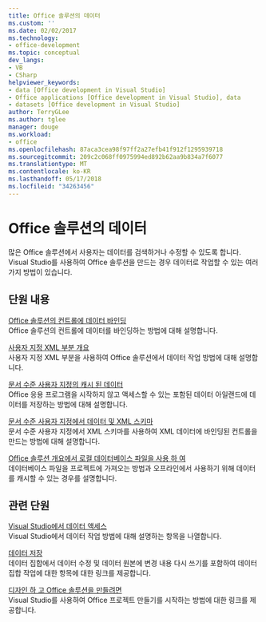 ```yaml
---
title: Office 솔루션의 데이터
ms.custom: ''
ms.date: 02/02/2017
ms.technology:
- office-development
ms.topic: conceptual
dev_langs:
- VB
- CSharp
helpviewer_keywords:
- data [Office development in Visual Studio]
- Office applications [Office development in Visual Studio], data
- datasets [Office development in Visual Studio]
author: TerryGLee
ms.author: tglee
manager: douge
ms.workload:
- office
ms.openlocfilehash: 87aca3cea98f97ff2a27efb41f912f1295939718
ms.sourcegitcommit: 209c2c068ff0975994ed892b62aa9b834a7f6077
ms.translationtype: MT
ms.contentlocale: ko-KR
ms.lasthandoff: 05/17/2018
ms.locfileid: "34263456"
---
```

# <a name="data-in-office-solutions"></a>Office 솔루션의 데이터
  많은 Office 솔루션에서 사용자는 데이터를 검색하거나 수정할 수 있도록 합니다. Visual Studio를 사용하여 Office 솔루션을 만드는 경우 데이터로 작업할 수 있는 여러 가지 방법이 있습니다.  
  
## <a name="in-this-section"></a>단원 내용  
 [Office 솔루션의 컨트롤에 데이터 바인딩](../vsto/binding-data-to-controls-in-office-solutions.md)  
 Office 솔루션의 컨트롤에 데이터를 바인딩하는 방법에 대해 설명합니다.  
  
 [사용자 지정 XML 부분 개요](../vsto/custom-xml-parts-overview.md)  
 사용자 지정 XML 부분을 사용하여 Office 솔루션에서 데이터 작업 방법에 대해 설명합니다.  
  
 [문서 수준 사용자 지정의 캐시 된 데이터](../vsto/cached-data-in-document-level-customizations.md)  
 Office 응용 프로그램을 시작하지 않고 액세스할 수 있는 포함된 데이터 아일랜드에 데이터를 저장하는 방법에 대해 설명합니다.  
  
 [문서 수준 사용자 지정에서 데이터 및 XML 스키마](../vsto/xml-schemas-and-data-in-document-level-customizations.md)  
 문서 수준 사용자 지정에서 XML 스키마를 사용하여 XML 데이터에 바인딩된 컨트롤을 만드는 방법에 대해 설명합니다.  
  
 [Office 솔루션 개요에서 로컬 데이터베이스 파일을 사용 하 여](../vsto/using-local-database-files-in-office-solutions-overview.md)  
 데이터베이스 파일을 프로젝트에 가져오는 방법과 오프라인에서 사용하기 위해 데이터를 캐시할 수 있는 경우를 설명합니다.  
  
## <a name="related-sections"></a>관련 단원  
 [Visual Studio에서 데이터 액세스](/visualstudio/data-tools/accessing-data-in-visual-studio)  
 Visual Studio에서 데이터 작업 방법에 대해 설명하는 항목을 나열합니다.  
  
 [데이터 저장](/visualstudio/data-tools/saving-data)  
 데이터 집합에서 데이터 수정 및 데이터 원본에 변경 내용 다시 쓰기를 포함하여 데이터 집합 작업에 대한 항목에 대한 링크를 제공합니다.  
  
 [디자인 하 고 Office 솔루션을 만들려면](../vsto/designing-and-creating-office-solutions.md)  
 Visual Studio를 사용하여 Office 프로젝트 만들기를 시작하는 방법에 대한 링크를 제공합니다.  
  
  